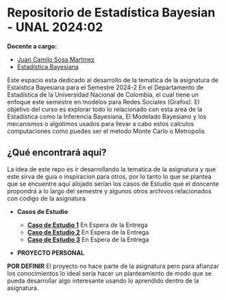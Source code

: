 # Repositorio de Estadística Bayesian - UNAL 2024:02

**Docente a cargo:**
- [Juan Camilo Sosa Martinez](https://sites.google.com/view/juansosa/)
- [Estadística Bayesiana](https://sites.google.com/view/juansosa/bayesian-statistics?authuser=0)

Este espacio esta dedicado al desarrollo de la tematica de la asignatura de Estaística Bayesiana para el Semestre 2024-2 En el Departamento de Estadística de la Universidad Nacional de Colombia, el cual tiene un enfoque  este semestre en modelos para Redes Sociales (Grafos). El objetivo del curso es explorar todo lo relacionado con esta area de la Estadística como la Inferencia Bayesiana, El Modelado Bayesiano y los mecanismos o algotimos usados para llevar a cabo estos calculos computaciones como puedes ser el metodo Monte Carlo o Metropolis

## ¿Qué encontrará aquí?

La idea de este repo es ir desarrollando la tematica de la asignatura y que este sirva de guia o inspiracion para otros, por lo tanto lo que se plantea que se encuentre aquí alojado serían los casos de Estudio que el doncente propondrá a lo largo del semestre y algunos otros archivos relacionados con codigo de la asignatura

- **Casos de Estudio**

     - [**Caso de Estudio 1**]() En Espera de la Entrega
     - [**Caso de Estudio 2**]() En Espera de la Entrega
     - [**Caso de Estudio 3**]() En Espera de la Entrega

- **PROYECTO PERSONAL**

**POR DEFINIR** El proyecto no hace parte de la asignatura pero para afianzar los conocimientos lo ideal sería hacer un planteamiento de modo que se pueda desarrollar algo interesante usando lo aprendido dentro de la asignatura.
